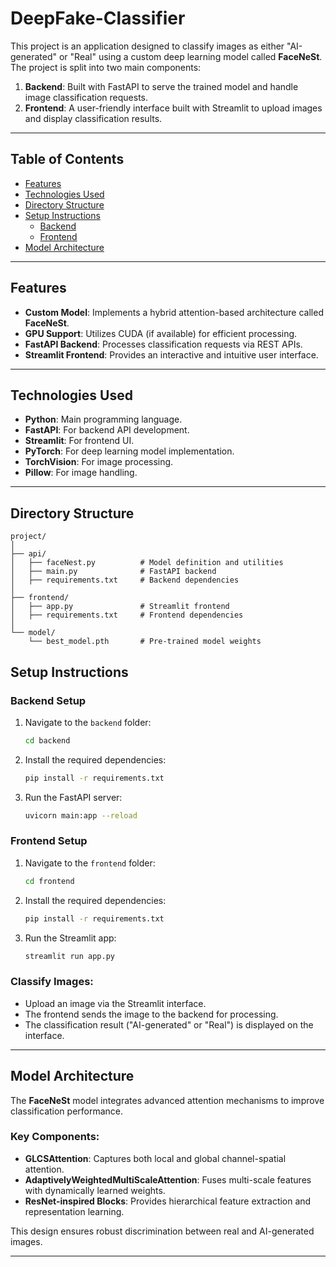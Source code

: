 # DeepFake-Classifier

This project is an application designed to classify images as either "AI-generated" or "Real" using a custom deep learning model called **FaceNeSt**. The project is split into two main components:

1. **Backend**: Built with FastAPI to serve the trained model and handle image classification requests.
2. **Frontend**: A user-friendly interface built with Streamlit to upload images and display classification results.

---

## Table of Contents

- [Features](#features)
- [Technologies Used](#technologies-used)
- [Directory Structure](#directory-structure)
- [Setup Instructions](#setup-instructions)
  - [Backend](#backend-setup)
  - [Frontend](#frontend-setup)
- [Model Architecture](#model-architecture)

---

## Features

- **Custom Model**: Implements a hybrid attention-based architecture called **FaceNeSt**.
- **GPU Support**: Utilizes CUDA (if available) for efficient processing.
- **FastAPI Backend**: Processes classification requests via REST APIs.
- **Streamlit Frontend**: Provides an interactive and intuitive user interface.

---

## Technologies Used

- **Python**: Main programming language.
- **FastAPI**: For backend API development.
- **Streamlit**: For frontend UI.
- **PyTorch**: For deep learning model implementation.
- **TorchVision**: For image processing.
- **Pillow**: For image handling.

---

## Directory Structure

```plaintext
project/
│
├── api/
│   ├── faceNest.py          # Model definition and utilities
│   ├── main.py              # FastAPI backend
│   ├── requirements.txt     # Backend dependencies
│
├── frontend/
│   ├── app.py               # Streamlit frontend
│   ├── requirements.txt     # Frontend dependencies
│
└── model/
    └── best_model.pth       # Pre-trained model weights

```

## Setup Instructions

### Backend Setup

1. Navigate to the `backend` folder:
   ```bash
   cd backend
   ```
2. Install the required dependencies:
   ```bash
   pip install -r requirements.txt
   ```
3. Run the FastAPI server:
   ```bash
   uvicorn main:app --reload
   ```

### Frontend Setup

1. Navigate to the `frontend` folder:
   ```bash
   cd frontend
   ```
2. Install the required dependencies:
   ```bash
   pip install -r requirements.txt
   ```
3. Run the Streamlit app:
   ```bash
   streamlit run app.py
   ```

### Classify Images:

- Upload an image via the Streamlit interface.
- The frontend sends the image to the backend for processing.
- The classification result ("AI-generated" or "Real") is displayed on the interface.

---

## Model Architecture

The **FaceNeSt** model integrates advanced attention mechanisms to improve classification performance.

### Key Components:

- **GLCSAttention**: Captures both local and global channel-spatial attention.
- **AdaptivelyWeightedMultiScaleAttention**: Fuses multi-scale features with dynamically learned weights.
- **ResNet-inspired Blocks**: Provides hierarchical feature extraction and representation learning.

This design ensures robust discrimination between real and AI-generated images.

---
